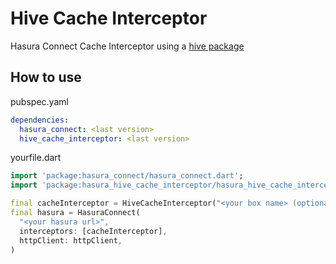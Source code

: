 # Hive Cache Interceptor

Hasura Connect Cache Interceptor using a [hive package](https://pub.dev/packages/hive)

## How to use
pubspec.yaml
```yaml
dependencies:
  hasura_connect: <last version>
  hive_cache_interceptor: <last version>
```

yourfile.dart
```dart
import 'package:hasura_connect/hasura_connect.dart';
import 'package:hasura_hive_cache_interceptor/hasura_hive_cache_interceptor.dart';

final cacheInterceptor = HiveCacheInterceptor("<your box name> (optional)");
final hasura = HasuraConnect(
  "<your hasura url>",
  interceptors: [cacheInterceptor],
  httpClient: httpClient,
)
```